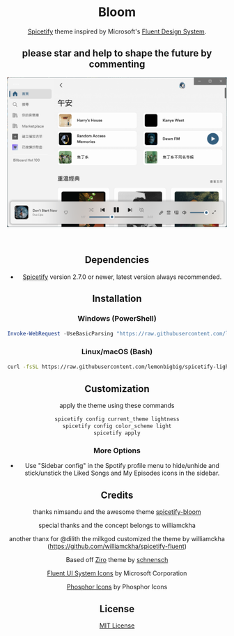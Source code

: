 <div align="center">
  <h1>Bloom</h1>

  [Spicetify](https://github.com/khanhas/spicetify-cli) theme inspired by Microsoft's [Fluent Design System](https://www.microsoft.com/design/fluent).
</div>
<div align="center">
  <h2>please star and help to shape the future by commenting</h2>
 </dev>

![light](https://raw.githubusercontent.com/lemonbigbig/spicetify-lightness/master/PREVIEW/light.png)


<br>


## Dependencies

- [Spicetify](https://github.com/khanhas/spicetify-cli) version 2.7.0 or newer, latest version always recommended.

## Installation

### Windows (PowerShell)

```powershell
Invoke-WebRequest -UseBasicParsing "https://raw.githubusercontent.com/lemonbigbig/spicetify-lightness/main/install.ps1" | Invoke-Expression
```

### Linux/macOS (Bash)

```bash
curl -fsSL https://raw.githubusercontent.com/lemonbigbig/spicetify-lightness/main/install.sh | sh
```

## Customization

apply the theme using these commands

```
spicetify config current_theme lightness
spicetify config color_scheme light
spicetify apply
```

### More Options
 
- Use "Sidebar config" in the Spotify profile menu to hide/unhide and stick/unstick the Liked Songs and My Episodes icons in the sidebar.

## Credits

thanks nimsandu and the awesome theme [spicetify-bloom](https://github.com/nimsandu/spicetify-bloom)

special thanks and the concept belongs to williamckha


another thanx for @dilith the milkgod
customized the theme by williamckha (https://github.com/williamckha/spicetify-fluent)


Based off [Ziro](https://github.com/schnensch0/ziro) theme by [schnensch](https://github.com/schnensch0)  


[Fluent UI System Icons](https://github.com/microsoft/fluentui-system-icons) by Microsoft Corporation  


[Phosphor Icons](https://github.com/phosphor-icons/phosphor-icons) by Phosphor Icons

## License

[MIT License](LICENSE)
